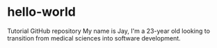 # hello-world
Tutorial GitHub repository
My name is Jay, I'm a 23-year old looking to transition from medical sciences into software development. 
